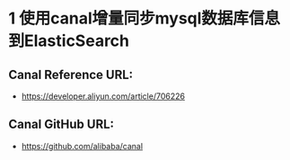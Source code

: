 # 1 使用canal增量同步mysql数据库信息到ElasticSearch

## Canal Reference URL:
  * https://developer.aliyun.com/article/706226
## Canal GitHub URL:
  * https://github.com/alibaba/canal
